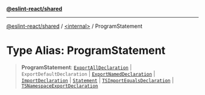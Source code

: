 [**@eslint-react/shared**](../../README.md)

***

[@eslint-react/shared](../../README.md) / [\<internal\>](../README.md) / ProgramStatement

# Type Alias: ProgramStatement

> **ProgramStatement**: [`ExportAllDeclaration`](../interfaces/ExportAllDeclaration.md) \| `ExportDefaultDeclaration` \| [`ExportNamedDeclaration`](ExportNamedDeclaration.md) \| [`ImportDeclaration`](../interfaces/ImportDeclaration.md) \| [`Statement`](Statement.md) \| [`TSImportEqualsDeclaration`](TSImportEqualsDeclaration.md) \| [`TSNamespaceExportDeclaration`](../interfaces/TSNamespaceExportDeclaration.md)
